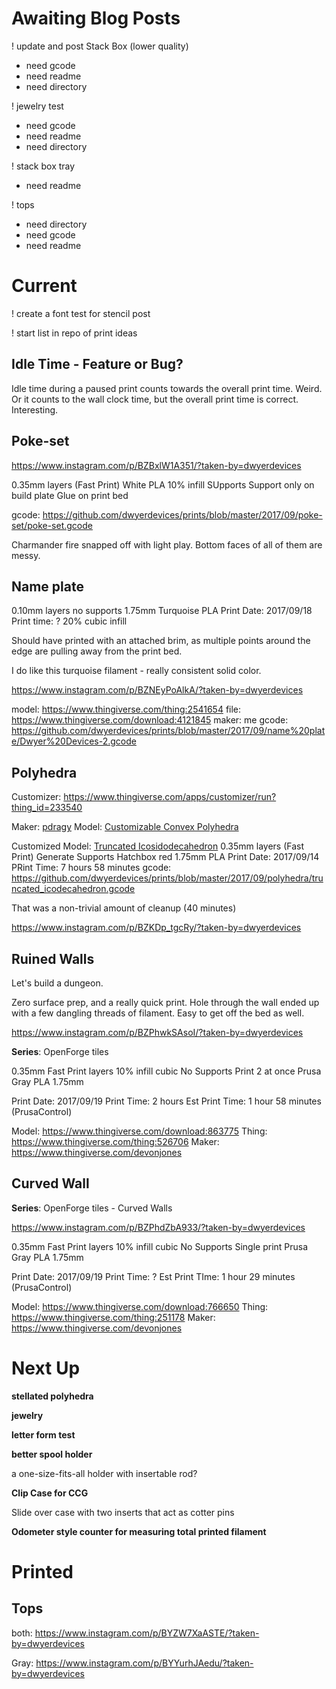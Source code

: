 # Awaiting Blog Posts

! update and post Stack Box (lower quality) 
 - need gcode
 - need readme
 - need directory


! jewelry test
 - need gcode
 - need readme
 - need directory
 
! stack box tray
 - need readme
 
! tops
 - need directory
 - need gcode
 - need readme


# Current

! create a font test for stencil post

! start list in repo of print ideas


## Idle Time - Feature or Bug? 

Idle time during a paused print counts towards the overall print time. Weird. Or it counts to the wall clock time, but the
overall print time is correct. Interesting.

## Poke-set

https://www.instagram.com/p/BZBxlW1A351/?taken-by=dwyerdevices

0.35mm layers (Fast Print)
White PLA
10% infill
SUpports
Support only on build plate
Glue on print bed

gcode: https://github.com/dwyerdevices/prints/blob/master/2017/09/poke-set/poke-set.gcode

Charmander fire snapped off with light play. Bottom faces of all of them are messy.

## Name plate

0.10mm layers
no supports
1.75mm Turquoise PLA
Print Date: 2017/09/18
Print time: ?
20% cubic infill

Should have printed with an attached brim, as multiple points around the edge are pulling away
from the print bed.

I do like this turquoise filament - really consistent solid color.

https://www.instagram.com/p/BZNEyPoAlkA/?taken-by=dwyerdevices

model: https://www.thingiverse.com/thing:2541654
file: https://www.thingiverse.com/download:4121845
maker: me
gcode: https://github.com/dwyerdevices/prints/blob/master/2017/09/name%20plate/Dwyer%20Devices-2.gcode

## Polyhedra

Customizer: https://www.thingiverse.com/apps/customizer/run?thing_id=233540

Maker: [pdragy](https://www.thingiverse.com/pdragy)
Model: [Customizable Convex Polyhedra](https://www.thingiverse.com/thing:233540)

Customized Model: [Truncated Icosidodecahedron](https://www.thingiverse.com/thing:2533901)
0.35mm layers (Fast Print)
Generate Supports
Hatchbox red 1.75mm PLA
Print Date: 2017/09/14
PRint Time: 7 hours 58 minutes
gcode: https://github.com/dwyerdevices/prints/blob/master/2017/09/polyhedra/truncated_icodecahedron.gcode

That was a non-trivial amount of cleanup (40 minutes)

https://www.instagram.com/p/BZKDp_tgcRy/?taken-by=dwyerdevices


## Ruined Walls

Let's build a dungeon.

Zero surface prep, and a really quick print. Hole through the wall ended up with a few dangling
threads of filament. Easy to get off the bed as well.

https://www.instagram.com/p/BZPhwkSAsoI/?taken-by=dwyerdevices

**Series**: OpenForge tiles

0.35mm Fast Print layers
10% infill cubic
No Supports
Print 2 at once
Prusa Gray PLA 1.75mm

Print Date: 2017/09/19
Print Time: 2 hours
Est Print Time: 1 hour 58 minutes (PrusaControl)

Model: https://www.thingiverse.com/download:863775
Thing: https://www.thingiverse.com/thing:526706
Maker: https://www.thingiverse.com/devonjones

## Curved Wall

**Series**: OpenForge tiles - Curved Walls

https://www.instagram.com/p/BZPhdZbA933/?taken-by=dwyerdevices

0.35mm Fast Print layers
10% infill cubic
No Supports
Single print
Prusa Gray PLA 1.75mm

Print Date: 2017/09/19
Print Time: ?
Est Print TIme: 1 hour 29 minutes (PrusaControl)

Model: https://www.thingiverse.com/download:766650
Thing: https://www.thingiverse.com/thing:251178
Maker: https://www.thingiverse.com/devonjones


# Next Up

**stellated polyhedra**
 
**jewelry**

**letter form test**

**better spool holder**

 a one-size-fits-all holder with insertable rod?
 
**Clip Case for CCG**

Slide over case with two inserts that act as cotter pins

**Odometer style counter for measuring total printed filament**

# Printed


## Tops

both: https://www.instagram.com/p/BYZW7XaASTE/?taken-by=dwyerdevices

Gray: https://www.instagram.com/p/BYYurhJAedu/?taken-by=dwyerdevices


